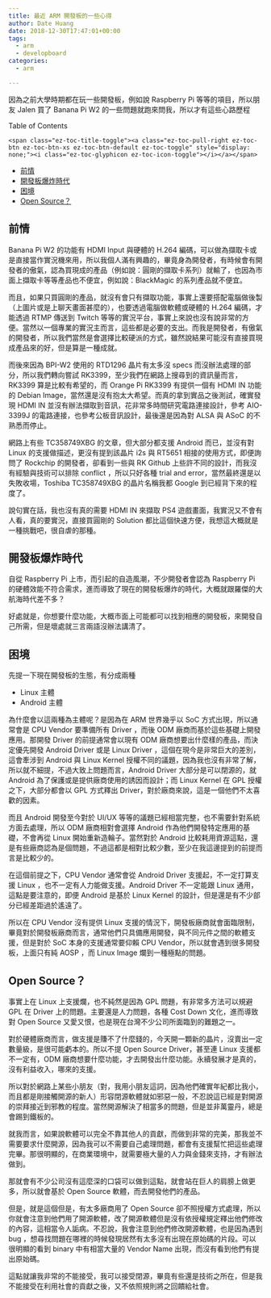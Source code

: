 ```yaml
---
title: 最近 ARM 開發板的一些心得
author: Date Huang
date: 2018-12-30T17:47:01+00:00
tags:
  - arm
  - developboard
categories:
  - arm

---
```

因為之前大學時期都在玩一些開發板，例如說 Raspberry Pi 等等的項目，所以朋友 Jalen 買了 Banana Pi W2 的一些問題就跑來問我，所以才有這些心路歷程

<!--more-->

<div id="ez-toc-container" class="ez-toc-v2_0_17 counter-hierarchy counter-decimal ez-toc-grey">
  <div class="ez-toc-title-container">
    <p class="ez-toc-title">
      Table of Contents
    </p>
    
    <span class="ez-toc-title-toggle"><a class="ez-toc-pull-right ez-toc-btn ez-toc-btn-xs ez-toc-btn-default ez-toc-toggle" style="display: none;"><i class="ez-toc-glyphicon ez-toc-icon-toggle"></i></a></span>
  </div><nav>
  
  <ul class="ez-toc-list ez-toc-list-level-1">
    <li class="ez-toc-page-1 ez-toc-heading-level-2">
      <a class="ez-toc-link ez-toc-heading-1" href="https://blog.kojuro.date/2018/12/%e6%9c%80%e8%bf%91-arm-%e9%96%8b%e7%99%bc%e6%9d%bf%e7%9a%84%e4%b8%80%e4%ba%9b%e5%bf%83%e5%be%97/#%E5%89%8D%E6%83%85" title="前情">前情</a>
    </li>
    <li class="ez-toc-page-1 ez-toc-heading-level-2">
      <a class="ez-toc-link ez-toc-heading-2" href="https://blog.kojuro.date/2018/12/%e6%9c%80%e8%bf%91-arm-%e9%96%8b%e7%99%bc%e6%9d%bf%e7%9a%84%e4%b8%80%e4%ba%9b%e5%bf%83%e5%be%97/#%E9%96%8B%E7%99%BC%E6%9D%BF%E7%88%86%E7%82%B8%E6%99%82%E4%BB%A3" title="開發板爆炸時代">開發板爆炸時代</a>
    </li>
    <li class="ez-toc-page-1 ez-toc-heading-level-2">
      <a class="ez-toc-link ez-toc-heading-3" href="https://blog.kojuro.date/2018/12/%e6%9c%80%e8%bf%91-arm-%e9%96%8b%e7%99%bc%e6%9d%bf%e7%9a%84%e4%b8%80%e4%ba%9b%e5%bf%83%e5%be%97/#%E5%9B%B0%E5%A2%83" title="困境">困境</a>
    </li>
    <li class="ez-toc-page-1 ez-toc-heading-level-2">
      <a class="ez-toc-link ez-toc-heading-4" href="https://blog.kojuro.date/2018/12/%e6%9c%80%e8%bf%91-arm-%e9%96%8b%e7%99%bc%e6%9d%bf%e7%9a%84%e4%b8%80%e4%ba%9b%e5%bf%83%e5%be%97/#Open_Source%EF%BC%9F" title="Open Source？">Open Source？</a>
    </li>
  </ul></nav>
</div>

## <span class="ez-toc-section" id="%E5%89%8D%E6%83%85"></span>前情<span class="ez-toc-section-end"></span>

Banana Pi W2 的功能有 HDMI Input 與硬體的 H.264 編碼，可以做為擷取卡或是直接當作實況機來用，所以我個人滿有興趣的，畢竟身為開發者，有時候會有開發者的傲氣，認為買現成的產品（例如說：圓剛的擷取卡系列）就輸了，也因為市面上擷取卡等等產品也不便宜，例如說：BlackMagic 的系列產品就不便宜。

而且，如果只買圓剛的產品，就沒有會只有擷取功能，事實上還要搭配電腦做後製（上圖片或是上聊天畫面甚麼的），也要透過電腦做軟體或硬體的 H.264 編碼，才能透過 RTMP 傳送到 Twitch 等等的實況平台，事實上來說也沒有說非常的方便。當然以一個專業的實況主而言，這些都是必要的支出。而我是開發者，有傲氣的開發者，所以我們當然是會選擇比較硬派的方式，雖然說結果可能沒有直接買現成產品來的好，但是算是一種成就。

而後來因為 BPI-W2 使用的 RTD1296 晶片有太多沒 specs 而沒辦法處理的部分，所以我們轉向嘗試 RK3399，至少我們在網路上搜尋到的資訊量而言，RK3399 算是比較有希望的，而 Orange Pi RK3399 有提供一個有 HDMI IN 功能的 Debian Image，當然還是沒有抱太大希望。而真的拿到實品之後測試，確實發現 HDMI IN 並沒有辦法擷取到音訊，花非常多時間研究電路連接設計，參考 AIO-3399J 的電路連接，也參考公板音訊設計，最後還是因為對 ALSA 與 ASoC 的不熟悉而停止。

網路上有些 TC358749XBG 的文章，但大部分都支援 Android 而已，並沒有對 Linux 的支援做描述，更沒有提到該晶片 i2s 與 RT5651 相接的使用方式，即便詢問了 Rockchip 的開發者，卻看到一些與 RK Github 上些許不同的設計，而我沒有經驗與技術可以排除 conflict ，所以只好各種 trial and error，當然最終還是以失敗收場，Toshiba TC358749XBG 的晶片名稱我都 Google 到已經背下來的程度了。

說句實在話，我也沒有真的需要 HDMI IN 來擷取 PS4 遊戲畫面，我實況又不會有人看，真的要實況，直接買圓剛的 Solution 都比這個快速方便，我想這大概就是一種挑戰吧，很自虐的那種。

## <span class="ez-toc-section" id="%E9%96%8B%E7%99%BC%E6%9D%BF%E7%88%86%E7%82%B8%E6%99%82%E4%BB%A3"></span>開發板爆炸時代<span class="ez-toc-section-end"></span>

自從 Raspberry Pi 上市，而引起的自造風潮，不少開發者會認為 Raspberry Pi 的硬體效能不符合需求，進而導致了現在的開發板爆炸的時代，大概就跟羅傑的大航海時代差不多？

好處就是，你想要什麼功能，大概市面上可能都可以找到相應的開發板，來開發自己所需，但是壞處就三言兩語沒辦法講清了。

## <span class="ez-toc-section" id="%E5%9B%B0%E5%A2%83"></span>困境<span class="ez-toc-section-end"></span>

先提一下現在開發板的生態，有分成兩種

  * Linux 主體
  * Android 主體

為什麼會以這兩種為主體呢？是因為在 ARM 世界幾乎以 SoC 方式出現，所以通常會是 CPU Vendor 要準備所有 Driver ，而後 ODM 廠商而基於這些基礎上開發應用。那開發 Driver 的前提通常會以現有 ODM 廠商想要出什麼樣的產品，而決定優先開發 Android Driver 或是 Linux Driver ，這個在現今是非常巨大的差別，這會牽涉到 Android 與 Linux Kernel 授權不同的議題，因為我也沒有非常了解，所以就不細提，不過大致上問題而言，Android Driver 大部分是可以閉源的，就 Android 為了保護或是提供廠商使用的誘因而設計；而 Linux Kernel 在 GPL 授權之下，大部分都會以 GPL 方式釋出 Driver，對於廠商來說，這是一個他們不太喜歡的因素。

而且 Android 開發至今對於 UI/UX 等等的議題已經相當完整，也不需要針對系統方面去處理，所以 ODM 廠商相對會選擇 Android 作為他們開發特定應用的基礎，不會再從 Linux 開始重新造輪子。當然對於 Android 比較耗用資源這點，還是有些廠商認為是個問題，不過這都是相對比較少數，至少在我這邊提到的前提而言是比較少的。

在這個前提之下，CPU Vendor 通常會從 Android Driver 支援起，不一定打算支援 Linux ，也不一定有人力能做支援。Android Driver 不一定能跟 Linux 通用，這點是要注意的，即便 Android 是基於 Linux Kernel 的設計，但是還是有不少部分已經差距過於遙遠了。

所以在 CPU Vendor 沒有提供 Linux 支援的情況下，開發板廠商就會面臨限制，畢竟對於開發板廠商而言，通常他們只具備應用開發，與不同元件之間的軟體支援，但是對於 SoC 本身的支援通常要仰賴 CPU Vendor，所以就會遇到很多開發板，上面只有純 AOSP ，而 Linux Image 爛到一種極點的問題。

## <span class="ez-toc-section" id="Open_Source%EF%BC%9F"></span>Open Source？<span class="ez-toc-section-end"></span>

事實上在 Linux 上支援爛，也不純然是因為 GPL 問題，有非常多方法可以規避 GPL 在 Driver 上的問題。主要還是人力問題，各種 Cost Down 文化，進而導致對 Open Source 又愛又恨，也是現在台灣不少公司所面臨到的難題之一。

對於硬體廠商而言，做支援是賺不了什麼錢的，今天開一顆新的晶片，沒賣出一定數量級，是很可能虧本的。所以不提 Open Source Driver，甚至連 Linux 支援都不一定有，ODM 廠商想要什麼功能，才去開發出什麼功能。永續發展才是真的，沒有利益收入，哪來的支援。

所以對於網路上某些小朋友（對，我用小朋友這詞，因為他們確實年紀都比我小，而且都是剛接觸開源的新人）形容閉源軟體就如邪惡一般，不忍說這已經是對開源的崇拜接近到邪教的程度。當然開源解決了相當多的問題，但是並非萬靈丹，總是會踢到鐵板的。

就我而言，如果說軟體可以完全不靠其他人的貢獻，而做到非常的完美，那我並不需要要求什麼開源，因為我可以不需要自己處理問題，都會有支援幫忙把這些處理完畢。那很明顯的，在商業環境中，就需要極大量的人力與金錢來支持，才有辦法做到。

那就會有不少公司沒有這麼深的口袋可以做到這點，就會站在巨人的肩膀上做更多，所以就會基於 Open Source 軟體，而去開發他們的產品。

但是，就是這個但是，有太多廠商用了 Open Source 卻不照授權方式處理，所以你就會注意到他們用了開源軟體，改了開源軟體但是沒有依授權規定釋出他們修改的內容，這相當令人詬病。不忍說，我會注意到他們修改開源軟體，也是因為遇到 bug ，想尋找問題在哪裡的時候發現居然有太多沒有出現在原始碼的片段。可以很明顯的看到 binary 中有相當大量的 Vendor Name 出現，而沒有看到他們有提出原始碼。

這點就讓我非常的不能接受，我可以接受閉源，畢竟有些還是技術之所在，但是我不能接受在利用社會的貢獻之後，又不依照規則將之回饋給社會。
